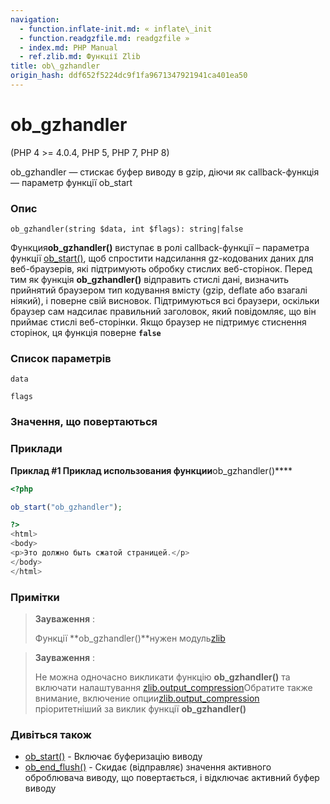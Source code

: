 ```yaml
---
navigation:
  - function.inflate-init.md: « inflate\_init
  - function.readgzfile.md: readgzfile »
  - index.md: PHP Manual
  - ref.zlib.md: Функції Zlib
title: ob\_gzhandler
origin_hash: ddf652f5224dc9f1fa9671347921941ca401ea50
---
```

# ob\_gzhandler

(PHP 4 >= 4.0.4, PHP 5, PHP 7, PHP 8)

ob\_gzhandler — стискає буфер виводу в gzip, діючи як callback-функція — параметр функції ob\_start

### Опис

```methodsynopsis
ob_gzhandler(string $data, int $flags): string|false
```

Функция**ob\_gzhandler()** виступає в ролі callback-функції – параметра функції [ob\_start()](function.ob-start.md), щоб спростити надсилання gz-кодованих даних для веб-браузерів, які підтримують обробку стислих веб-сторінок. Перед тим як функція **ob\_gzhandler()** відправить стислі дані, визначить прийнятий браузером тип кодування вмісту (gzip, deflate або взагалі ніякий), і поверне свій висновок. Підтримуються всі браузери, оскільки браузер сам надсилає правильний заголовок, який повідомляє, що він приймає стислі веб-сторінки. Якщо браузер не підтримує стиснення сторінок, ця функція поверне **`false`**

### Список параметрів

`data`

`flags`

### Значення, що повертаються

### Приклади

**Приклад #1 Приклад использования функции**ob\_gzhandler()\*\*\*\*

```php
<?php

ob_start("ob_gzhandler");

?>
<html>
<body>
<p>Это должно быть сжатой страницей.</p>
</body>
</html>
```

### Примітки

> **Зауваження** :
> 
> Функції \*\*ob\_gzhandler()\*\*нужен модуль[zlib](ref.zlib.md)

> **Зауваження** :
> 
> Не можна одночасно викликати функцію **ob\_gzhandler()** та включати налаштування [zlib.output\_compression](zlib.configuration.md#ini.zlib.output-compression)Обратите также внимание, включение опции[zlib.output\_compression](zlib.configuration.md#ini.zlib.output-compression) пріоритетніший за виклик функції **ob\_gzhandler()**

### Дивіться також

-   [ob\_start()](function.ob-start.md) \- Включає буферизацію виводу
-   [ob\_end\_flush()](function.ob-end-flush.md) \- Скидає (відправляє) значення активного оброблювача виводу, що повертається, і відключає активний буфер виводу
